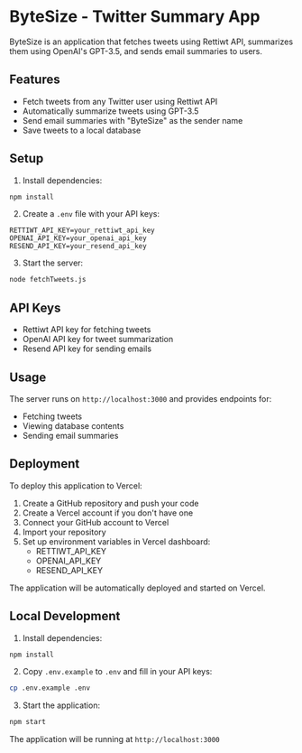 # ByteSize - Twitter Summary App

ByteSize is an application that fetches tweets using Rettiwt API, summarizes them using OpenAI's GPT-3.5, and sends email summaries to users.

## Features

- Fetch tweets from any Twitter user using Rettiwt API
- Automatically summarize tweets using GPT-3.5
- Send email summaries with "ByteSize" as the sender name
- Save tweets to a local database

## Setup

1. Install dependencies:
```bash
npm install
```

2. Create a `.env` file with your API keys:
```
RETTIWT_API_KEY=your_rettiwt_api_key
OPENAI_API_KEY=your_openai_api_key
RESEND_API_KEY=your_resend_api_key
```

3. Start the server:
```bash
node fetchTweets.js
```

## API Keys

- Rettiwt API key for fetching tweets
- OpenAI API key for tweet summarization
- Resend API key for sending emails

## Usage

The server runs on `http://localhost:3000` and provides endpoints for:
- Fetching tweets
- Viewing database contents
- Sending email summaries

## Deployment

To deploy this application to Vercel:

1. Create a GitHub repository and push your code
2. Create a Vercel account if you don't have one
3. Connect your GitHub account to Vercel
4. Import your repository
5. Set up environment variables in Vercel dashboard:
   - RETTIWT_API_KEY
   - OPENAI_API_KEY
   - RESEND_API_KEY

The application will be automatically deployed and started on Vercel.

## Local Development

1. Install dependencies:
```bash
npm install
```

2. Copy `.env.example` to `.env` and fill in your API keys:
```bash
cp .env.example .env
```

3. Start the application:
```bash
npm start
```

The application will be running at `http://localhost:3000`
